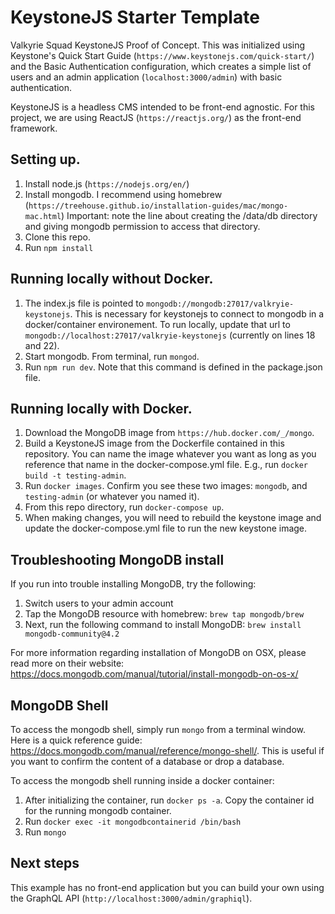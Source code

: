 # KeystoneJS Starter Template
Valkyrie Squad KeystoneJS Proof of Concept. This was initialized using Keystone's Quick Start Guide (`https://www.keystonejs.com/quick-start/`) and the Basic Authentication configuration, which creates a simple list of users and an admin application (`localhost:3000/admin`) with basic authentication.

KeystoneJS is a headless CMS intended to be front-end agnostic. For this project, we are using ReactJS (`https://reactjs.org/`) as the front-end framework.

## Setting up.
1. Install node.js (`https://nodejs.org/en/`)
2. Install mongodb. I recommend using homebrew (`https://treehouse.github.io/installation-guides/mac/mongo-mac.html`) Important: note the line about creating the /data/db directory and giving mongodb permission to access that directory.
3. Clone this repo.
4. Run `npm install`

## Running locally without Docker.
1. The index.js file is pointed to `mongodb://mongodb:27017/valkryie-keystonejs`. This is necessary for keystonejs to connect to mongodb in a docker/container environement. To run locally, update that url to `mongodb://localhost:27017/valkryie-keystonejs` (currently on lines 18 and 22).
2. Start mongodb. From terminal, run `mongod`.
3. Run `npm run dev`. Note that this command is defined in the package.json file.

## Running locally with Docker.
1. Download the MongoDB image from `https://hub.docker.com/_/mongo`.
2. Build a KeystoneJS image from the Dockerfile contained in this repository. You can name the image whatever you want as long as you reference that name in the docker-compose.yml file. E.g., run `docker build -t testing-admin`.
3. Run `docker images`. Confirm you see these two images: `mongodb`, and `testing-admin` (or whatever you named it).
4. From this repo directory, run `docker-compose up`.
5. When making changes, you will need to rebuild the keystone image and update the docker-compose.yml file to run the new keystone image.

## Troubleshooting MongoDB install
If you run into trouble installing MongoDB, try the following:
1. Switch users to your admin account
2. Tap the MongoDB resource with homebrew: `brew tap mongodb/brew`
3. Next, run the following command to install MongoDB: `brew install mongodb-community@4.2`

For more information regarding installation of MongoDB on OSX, please read more on their website: https://docs.mongodb.com/manual/tutorial/install-mongodb-on-os-x/

## MongoDB Shell
To access the mongodb shell, simply run `mongo` from a terminal window. Here is a quick reference guide: https://docs.mongodb.com/manual/reference/mongo-shell/. This is useful if you want to confirm the content of a database or drop a database. 

To access the mongodb shell running inside a docker container:
1. After initializing the container, run `docker ps -a`. Copy the container id for the running mongodb container.
2. Run `docker exec -it mongodbcontainerid /bin/bash`
3. Run `mongo`

## Next steps
This example has no front-end application but you can build your own using the GraphQL API (`http://localhost:3000/admin/graphiql`).